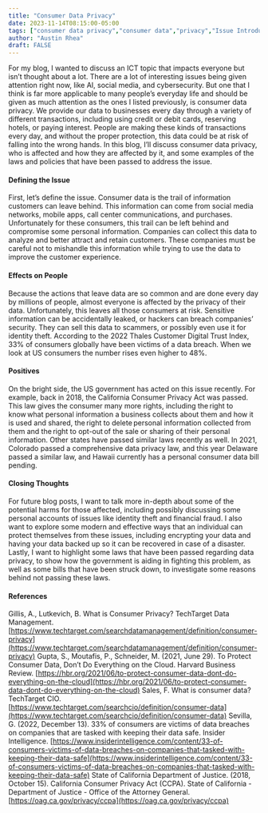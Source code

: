 ```yaml
---
title: "Consumer Data Privacy"
date: 2023-11-14T08:15:00-05:00
tags: ["consumer data privacy","consumer data","privacy","Issue Introduction"]
author: "Austin Rhea"
draft: FALSE
---
```


For my blog, I wanted to discuss an ICT topic that impacts everyone but isn’t thought about a lot. There are a lot of interesting issues being given attention right now, like AI, social media, and cybersecurity. But one that I think is far more applicable to many people’s everyday life and should be given as much attention as the ones I listed previously, is consumer data privacy. We provide our data to businesses every day through a variety of different transactions, including using credit or debit cards, reserving hotels, or paying interest. People are making these kinds of transactions every day, and without the proper protection, this data could be at risk of falling into the wrong hands. In this blog, I’ll discuss consumer data privacy, who is affected and how they are affected by it, and some examples of the laws and policies that have been passed to address the issue.  

#### Defining the Issue
First, let’s define the issue. Consumer data is the trail of information customers can leave behind. This information can come from social media networks, mobile apps, call center communications, and purchases. Unfortunately for these consumers, this trail can be left behind and compromise some personal information. Companies can collect this data to analyze and better attract and retain customers. These companies must be careful not to mishandle this information while trying to use the data to improve the customer experience.  

#### Effects on People
Because the actions that leave data are so common and are done every day by millions of people, almost everyone is affected by the privacy of their data. Unfortunately, this leaves all those consumers at risk. Sensitive information can be accidentally leaked, or hackers can breach companies’ security. They can sell this data to scammers, or possibly even use it for identity theft. According to the 2022 Thales Customer Digital Trust Index, 33% of consumers globally have been victims of a data breach. When we look at US consumers the number rises even higher to 48%. 

#### Positives
On the bright side, the US government has acted on this issue recently. For example, back in 2018, the California Consumer Privacy Act was passed. This law gives the consumer many more rights, including the right to know what personal information a business collects about them and how it is used and shared, the right to delete personal information collected from them and the right to opt-out of the sale or sharing of their personal information. Other states have passed similar laws recently as well. In 2021, Colorado passed a comprehensive data privacy law, and this year Delaware passed a similar law, and Hawaii currently has a personal consumer data bill pending.  

#### Closing Thoughts
For future blog posts, I want to talk more in-depth about some of the potential harms for those affected, including possibly discussing some personal accounts of issues like identity theft and financial fraud. I also want to explore some modern and effective ways that an individual can protect themselves from these issues, including encrypting your data and having your data backed up so it can be recovered in case of a disaster. Lastly, I want to highlight some laws that have been passed regarding data privacy, to show how the government is aiding in fighting this problem, as well as some bills that have been struck down, to investigate some reasons behind not passing these laws.

#### References
Gillis, A., Lutkevich, B. What is Consumer Privacy? TechTarget Data Management. [https://www.techtarget.com/searchdatamanagement/definition/consumer-privacy](https://www.techtarget.com/searchdatamanagement/definition/consumer-privacy)
Gupta, S., Moutafis, P., Schneider, M. (2021, June 29). To Protect Consumer Data, Don’t Do Everything on the Cloud. Harvard Business Review. [https://hbr.org/2021/06/to-protect-consumer-data-dont-do-everything-on-the-cloud](https://hbr.org/2021/06/to-protect-consumer-data-dont-do-everything-on-the-cloud)
Sales, F. What is consumer data? TechTarget CIO. [https://www.techtarget.com/searchcio/definition/consumer-data](https://www.techtarget.com/searchcio/definition/consumer-data)
Sevilla, G. (2022, December 13). 33% of consumers are victims of data breaches on companies that are tasked with keeping their data safe. Insider Intelligence. [https://www.insiderintelligence.com/content/33-of-consumers-victims-of-data-breaches-on-companies-that-tasked-with-keeping-their-data-safe](https://www.insiderintelligence.com/content/33-of-consumers-victims-of-data-breaches-on-companies-that-tasked-with-keeping-their-data-safe)
State of California Department of Justice. (2018, October 15). California Consumer Privacy Act (CCPA). State of California - Department of Justice - Office of the Attorney General. [https://oag.ca.gov/privacy/ccpa](https://oag.ca.gov/privacy/ccpa)